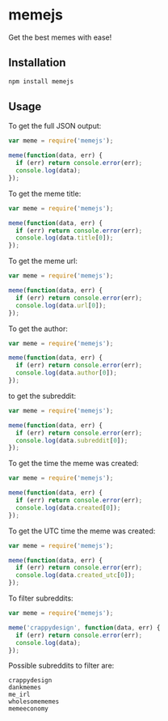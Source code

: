 # memejs
Get the best memes with ease!

## Installation
```bash
npm install memejs
```

## Usage
To get the full JSON output:
```js
var meme = require('memejs');

meme(function(data, err) {
  if (err) return console.error(err);
  console.log(data);
});
```
To get the meme title:
```js
var meme = require('memejs');

meme(function(data, err) {
  if (err) return console.error(err);
  console.log(data.title[0]);
});
```
To get the meme url:
```js
var meme = require('memejs');

meme(function(data, err) {
  if (err) return console.error(err);
  console.log(data.url[0]);
});
```
To get the author:
```js
var meme = require('memejs');

meme(function(data, err) {
  if (err) return console.error(err);
  console.log(data.author[0]);
});
```
to get the subreddit:
```js
var meme = require('memejs');

meme(function(data, err) {
  if (err) return console.error(err);
  console.log(data.subreddit[0]);
});
```
To get the time the meme was created:
```js
var meme = require('memejs');

meme(function(data, err) {
  if (err) return console.error(err);
  console.log(data.created[0]);
});
```
To get the UTC time the meme was created:
```js
var meme = require('memejs');

meme(function(data, err) {
  if (err) return console.error(err);
  console.log(data.created_utc[0]);
});
```
To filter subreddits:
```js
var meme = require('memejs');

meme('crappydesign', function(data, err) {
  if (err) return console.error(err);
  console.log(data);
});
```
Possible subreddits to filter are:
```
crappydesign
dankmemes
me_irl
wholesomememes
memeeconomy
```